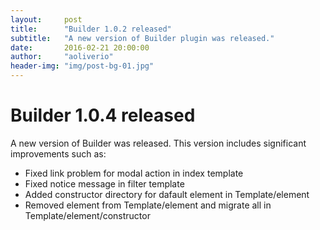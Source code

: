 ```yaml
---
layout:     post
title:      "Builder 1.0.2 released"
subtitle:   "A new version of Builder plugin was released."
date:       2016-02-21 20:00:00
author:     "aoliverio"
header-img: "img/post-bg-01.jpg"
---
```


# Builder 1.0.4 released

A new version of Builder was released. This version includes significant improvements such as:

- Fixed link problem for modal action in index template
- Fixed notice message in filter template
- Added constructor directory for dafault element in Template/element
- Removed element from Template/element and migrate all in Template/element/constructor